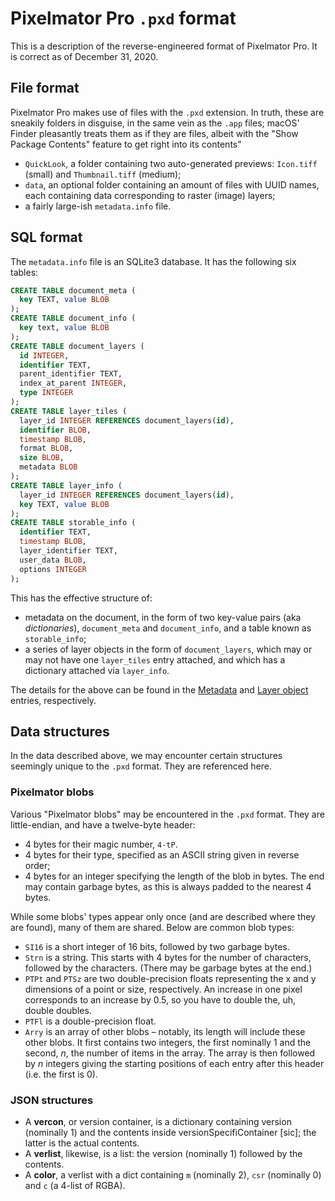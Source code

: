 # Pixelmator Pro `.pxd` format

This is a description of the reverse-engineered format of Pixelmator Pro. It is correct as of December 31, 2020.

## File format

Pixelmator Pro makes use of files with the `.pxd` extension. In truth, these are sneakily folders in disguise, in the same vein as the `.app` files; macOS' Finder pleasantly treats them as if they are files, albeit with the "Show Package Contents" feature to get right into its contents"

- `QuickLook`, a folder containing two auto-generated previews: `Icon.tiff` (small) and `Thumbnail.tiff` (medium);
- `data`, an optional folder containing an amount of files with UUID names, each containing data corresponding to raster (image) layers;
- a fairly large-ish `metadata.info` file.

## SQL format

The `metadata.info` file is an SQLite3 database. It has the following six tables:

```sql
CREATE TABLE document_meta (
  key TEXT, value BLOB
);
CREATE TABLE document_info (
  key text, value BLOB
);
CREATE TABLE document_layers (
  id INTEGER,
  identifier TEXT,
  parent_identifier TEXT,
  index_at_parent INTEGER,
  type INTEGER
);
CREATE TABLE layer_tiles (
  layer_id INTEGER REFERENCES document_layers(id),
  identifier BLOB,
  timestamp BLOB,
  format BLOB,
  size BLOB,
  metadata BLOB
);
CREATE TABLE layer_info (
  layer_id INTEGER REFERENCES document_layers(id),
  key TEXT, value BLOB
);
CREATE TABLE storable_info (
  identifier TEXT,
  timestamp BLOB,
  layer_identifier TEXT,
  user_data BLOB,
  options INTEGER
);
```

This has the effective structure of:

- metadata on the document, in the form of two key-value pairs (aka _dictionaries_), `document_meta` and `document_info`, and a table known as `storable_info`;
- a series of layer objects in the form of `document_layers`, which may or may not have one `layer_tiles` entry attached, and which has a dictionary attached via `layer_info`.

The details for the above can be found in the [Metadata](docs/pxd/metadata.md) and [Layer object](docs/pxd/layer.md) entries, respectively.

<a id="structures"></a>
## Data structures

In the data described above, we may encounter certain structures seemingly unique to the `.pxd` format. They are referenced here.

### Pixelmator blobs

Various "Pixelmator blobs" may be encountered in the `.pxd` format. They are little-endian, and have a twelve-byte header:
- 4 bytes for their magic number, `4-tP`.
- 4 bytes for their type, specified as an ASCII string given in reverse order;
- 4 bytes for an integer specifying the length of the blob in bytes. The end may contain garbage bytes, as this is always padded to the nearest 4 bytes.

While some blobs' types appear only once (and are described where they are found), many of them are shared. Below are common blob types:

- `SI16` is a short integer of 16 bits, followed by two garbage bytes.
- `Strn` is a string. This starts with 4 bytes for the number of characters, followed by the characters. (There may be garbage bytes at the end.)
- `PTPt` and `PTSz` are two double-precision floats representing the x and y dimensions of a point or size, respectively. An increase in one pixel corresponds to an increase by 0.5, so you have to double the, uh, double doubles.
- `PTFl` is a double-precision float.
- `Arry` is an array of other blobs – notably, its length will include these other blobs. It first contains two integers, the first nominally 1 and the second, _n_, the number of items in the array. The array is then followed by _n_ integers giving the starting positions of each entry after this header (i.e. the first is 0).

### JSON structures

- A **vercon**, or version container, is a dictionary containing version (nominally 1) and the contents inside versionSpecifiContainer [sic]; the latter is the actual contents.
- A **verlist**, likewise, is a list: the version (nominally 1) followed by the contents.
- A **color**, a verlist with a dict containing `m` (nominally 2), `csr` (nominally 0) and `c` (a 4-list of RGBA).
